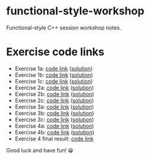 # functional-style-workshop
Functional-style C++ session workshop notes.

# Exercise code links

* Exercise 1a: [code link](https://www.godbolt.org/z/jezWM7aG6) ([solution](https://www.godbolt.org/z/dE4a3j7Wr))
* Exercise 1b: [code link](https://www.godbolt.org/z/dE4a3j7Wr) ([solution](https://www.godbolt.org/z/qTG9qE98G))
* Exercise 1c: [code link](https://www.godbolt.org/z/qTG9qE98G) ([solution](https://www.godbolt.org/z/MPcMjPhT9))
* Exercise 2a: [code link](https://www.godbolt.org/z/Er43oTsdE) ([solution](https://www.godbolt.org/z/Pqss635rK))
* Exercise 2b: [code link](https://www.godbolt.org/z/Pqss635rK) ([solution](https://www.godbolt.org/z/o7ovchG8v))
* Exercise 2c: [code link](https://www.godbolt.org/z/o7ovchG8v) ([solution](https://www.godbolt.org/z/rcPaPrKef))
* Exercise 3a: [code link](https://www.godbolt.org/z/n5Ej9Yn3x) ([solution](https://www.godbolt.org/z/M65o91Y8r))
* Exercise 3b: [code link](https://www.godbolt.org/z/M65o91Y8r) ([solution](https://www.godbolt.org/z/h6TvMxzj7))
* Exercise 3c: [code link](https://www.godbolt.org/z/h6TvMxzj7) ([solution](https://www.godbolt.org/z/GvxTzG7so))
* Exercise 4a: [code link](https://www.godbolt.org/z/dcsq5W5oj) ([solution](https://www.godbolt.org/z/j5TWcdxen))
* Exercise 4b: [code link](https://www.godbolt.org/z/nn9sbjn16) ([solution](https://www.godbolt.org/z/eGPfhzvdv))
* Exercise 4 final result: [code link](https://www.godbolt.org/z/aYoaxx6ns)

Good luck and have fun! 😀

